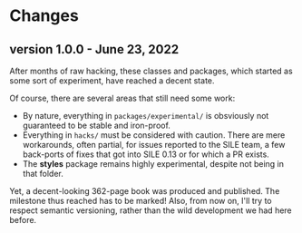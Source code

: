 # Changes

## version 1.0.0 - June 23, 2022

After months of raw hacking, these classes and packages, which started as some
sort of experiment, have reached a decent state.

Of course, there are several areas that still need some work:
- By nature, everything in `packages/experimental/` is obsviously not guaranteed to be
  stable and iron-proof.
- Everything in `hacks/` must be considered with caution. There are mere
  workarounds, often partial, for issues reported to the SILE team, a few
  back-ports of fixes that got into SILE 0.13 or for which a PR exists.
- The **styles** package remains highly experimental, despite not being in
  that folder.

Yet, a decent-looking 362-page book was produced and published. The milestone thus
reached has to be marked! Also, from now on, I'll try to respect semantic versioning,
rather than the wild development we had here before.
